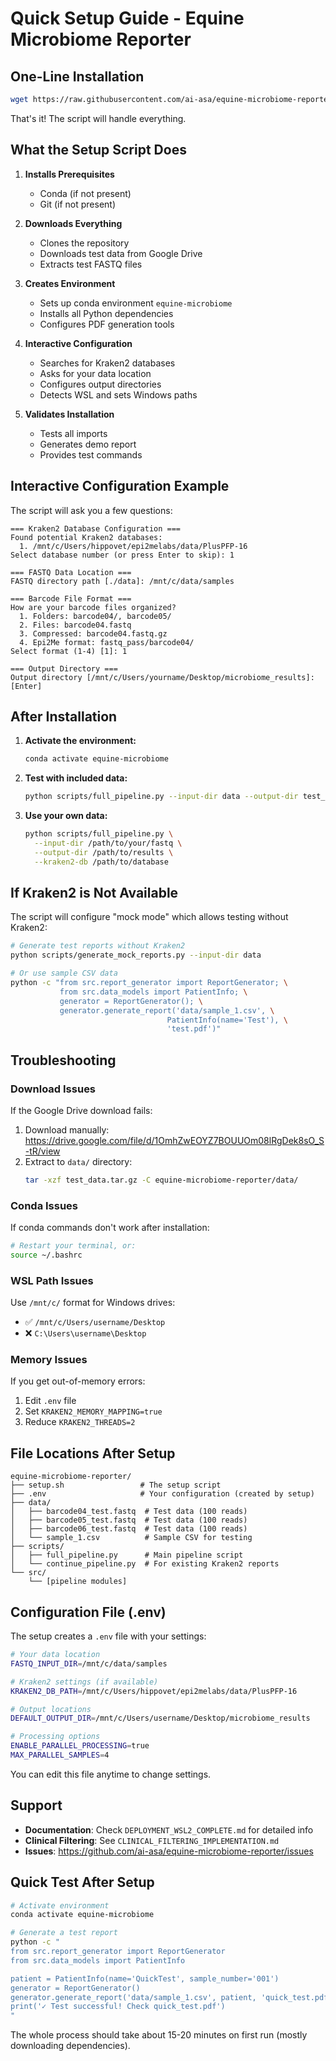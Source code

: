 # Quick Setup Guide - Equine Microbiome Reporter

## One-Line Installation

```bash
wget https://raw.githubusercontent.com/ai-asa/equine-microbiome-reporter/main/setup.sh && chmod +x setup.sh && ./setup.sh
```

That's it! The script will handle everything.

## What the Setup Script Does

1. **Installs Prerequisites**
   - Conda (if not present)
   - Git (if not present)
   
2. **Downloads Everything**
   - Clones the repository
   - Downloads test data from Google Drive
   - Extracts test FASTQ files

3. **Creates Environment**
   - Sets up conda environment `equine-microbiome`
   - Installs all Python dependencies
   - Configures PDF generation tools

4. **Interactive Configuration**
   - Searches for Kraken2 databases
   - Asks for your data location
   - Configures output directories
   - Detects WSL and sets Windows paths

5. **Validates Installation**
   - Tests all imports
   - Generates demo report
   - Provides test commands

## Interactive Configuration Example

The script will ask you a few questions:

```
=== Kraken2 Database Configuration ===
Found potential Kraken2 databases:
  1. /mnt/c/Users/hippovet/epi2melabs/data/PlusPFP-16
Select database number (or press Enter to skip): 1

=== FASTQ Data Location ===
FASTQ directory path [./data]: /mnt/c/data/samples

=== Barcode File Format ===
How are your barcode files organized?
  1. Folders: barcode04/, barcode05/
  2. Files: barcode04.fastq
  3. Compressed: barcode04.fastq.gz
  4. Epi2Me format: fastq_pass/barcode04/
Select format (1-4) [1]: 1

=== Output Directory ===
Output directory [/mnt/c/Users/yourname/Desktop/microbiome_results]: [Enter]
```

## After Installation

1. **Activate the environment:**
   ```bash
   conda activate equine-microbiome
   ```

2. **Test with included data:**
   ```bash
   python scripts/full_pipeline.py --input-dir data --output-dir test_output
   ```

3. **Use your own data:**
   ```bash
   python scripts/full_pipeline.py \
     --input-dir /path/to/your/fastq \
     --output-dir /path/to/results \
     --kraken2-db /path/to/database
   ```

## If Kraken2 is Not Available

The script will configure "mock mode" which allows testing without Kraken2:

```bash
# Generate test reports without Kraken2
python scripts/generate_mock_reports.py --input-dir data

# Or use sample CSV data
python -c "from src.report_generator import ReportGenerator; \
           from src.data_models import PatientInfo; \
           generator = ReportGenerator(); \
           generator.generate_report('data/sample_1.csv', \
                                   PatientInfo(name='Test'), \
                                   'test.pdf')"
```

## Troubleshooting

### Download Issues
If the Google Drive download fails:
1. Download manually: https://drive.google.com/file/d/1OmhZwEOYZ7BOUUOm08lRgDek8sO_S-tR/view
2. Extract to `data/` directory:
   ```bash
   tar -xzf test_data.tar.gz -C equine-microbiome-reporter/data/
   ```

### Conda Issues
If conda commands don't work after installation:
```bash
# Restart your terminal, or:
source ~/.bashrc
```

### WSL Path Issues
Use `/mnt/c/` format for Windows drives:
- ✅ `/mnt/c/Users/username/Desktop`
- ❌ `C:\Users\username\Desktop`

### Memory Issues
If you get out-of-memory errors:
1. Edit `.env` file
2. Set `KRAKEN2_MEMORY_MAPPING=true`
3. Reduce `KRAKEN2_THREADS=2`

## File Locations After Setup

```
equine-microbiome-reporter/
├── setup.sh                 # The setup script
├── .env                     # Your configuration (created by setup)
├── data/
│   ├── barcode04_test.fastq  # Test data (100 reads)
│   ├── barcode05_test.fastq  # Test data (100 reads)
│   ├── barcode06_test.fastq  # Test data (100 reads)
│   └── sample_1.csv          # Sample CSV for testing
├── scripts/
│   ├── full_pipeline.py      # Main pipeline script
│   └── continue_pipeline.py  # For existing Kraken2 reports
└── src/
    └── [pipeline modules]
```

## Configuration File (.env)

The setup creates a `.env` file with your settings:

```bash
# Your data location
FASTQ_INPUT_DIR=/mnt/c/data/samples

# Kraken2 settings (if available)
KRAKEN2_DB_PATH=/mnt/c/Users/hippovet/epi2melabs/data/PlusPFP-16

# Output locations
DEFAULT_OUTPUT_DIR=/mnt/c/Users/username/Desktop/microbiome_results

# Processing options
ENABLE_PARALLEL_PROCESSING=true
MAX_PARALLEL_SAMPLES=4
```

You can edit this file anytime to change settings.

## Support

- **Documentation**: Check `DEPLOYMENT_WSL2_COMPLETE.md` for detailed info
- **Clinical Filtering**: See `CLINICAL_FILTERING_IMPLEMENTATION.md`
- **Issues**: https://github.com/ai-asa/equine-microbiome-reporter/issues

## Quick Test After Setup

```bash
# Activate environment
conda activate equine-microbiome

# Generate a test report
python -c "
from src.report_generator import ReportGenerator
from src.data_models import PatientInfo

patient = PatientInfo(name='QuickTest', sample_number='001')
generator = ReportGenerator()
generator.generate_report('data/sample_1.csv', patient, 'quick_test.pdf')
print('✓ Test successful! Check quick_test.pdf')
"
```

The whole process should take about 15-20 minutes on first run (mostly downloading dependencies).
